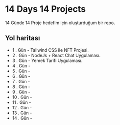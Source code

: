 
# 14 Days 14 Projects

14 Günde 14 Proje hedefim için oluşturduğum bir repo. 


## Yol haritası

- 1 . Gün - Tailwind CSS ile NFT Projesi.
- 2 . Gün - NodeJs + React Chat Uygulaması.
- 3 . Gün - Yemek Tarifi Uygulaması.
- 4 . Gün - 
- 5 . Gün - 
- 6 . Gün - 
- 7 . Gün - 
- 8 . Gün - 
- 9 . Gün - 
- 10 . Gün - 
- 11 . Gün - 
- 12 . Gün - 
- 13 . Gün - 
- 14 . Gün - 

  
